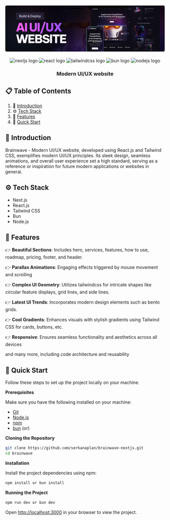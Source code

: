 

<div align="center">
  <br />
      <img src="./public/app.png" alt="Project Banner">
  <div>
  <br/>
    <img src="https://cdn.jsdelivr.net/gh/devicons/devicon/icons/nextjs/nextjs-original.svg" alt="nextjs logo" height=40 />
    <img src="https://cdn.jsdelivr.net/gh/devicons/devicon/icons/react/react-original.svg" alt="react logo" height=40 />
    <img src="https://cdn.jsdelivr.net/gh/devicons/devicon/icons/tailwindcss/tailwindcss-original.svg" alt="tailwindcss logo" height=40 />
    <img src="https://cdn.jsdelivr.net/gh/devicons/devicon/icons/bun/bun-original.svg" alt="bun logo" height=40 />
    <img src="https://cdn.jsdelivr.net/gh/devicons/devicon/icons/nodejs/nodejs-original.svg" alt="nodejs logo" height=40 />
  </div>

  <h3 align="center">Modern UI/UX website</h3>
</div>

## 📋 <a name="table">Table of Contents</a>

1. 🤖 [Introduction](#introduction)
2. ⚙️ [Tech Stack](#tech-stack)
3. 🔋 [Features](#features)
4. 🤸 [Quick Start](#quick-start)


## <a name="introduction">🤖 Introduction</a>

Brainwave - Modern UI/UX website, developed using React.js and Tailwind CSS, exemplifies modern UI/UX principles. Its sleek design, seamless animations, and overall user experience set a high standard, serving as a reference or inspiration for future modern applications or websites in general.


## <a name="tech-stack">⚙️ Tech Stack</a>

- Next.js
- React.js
- Tailwind CSS
- Bun
- Node.js

## <a name="features">🔋 Features</a>

👉 **Beautiful Sections**: Includes hero, services, features, how to use, roadmap, pricing, footer, and header.

👉 **Parallax Animations**: Engaging effects triggered by mouse movement and scrolling

👉 **Complex UI Geometry**: Utilizes tailwindcss for intricate shapes like circular feature displays, grid lines, and side lines.

👉 **Latest UI Trends**: Incorporates modern design elements such as bento grids.

👉 **Cool Gradients**: Enhances visuals with stylish gradients using Tailwind CSS for cards, buttons, etc.

👉 **Responsive**: Ensures seamless functionality and aesthetics across all devices

and many more, including code architecture and reusability

## <a name="quick-start">🤸 Quick Start</a>

Follow these steps to set up the project locally on your machine.

**Prerequisites**

Make sure you have the following installed on your machine:

- [Git](https://git-scm.com/)
- [Node.js](https://nodejs.org/en)
- [npm](https://www.npmjs.com/) 
- [bun](https://bun.sh/) (or)

**Cloning the Repository**

```bash
git clone https://github.com/serkanaplan/brainwave-nextjs.git
cd brainwave
```

**Installation**

Install the project dependencies using npm:

```bash
npm install or bun install
```

**Running the Project**

```bash
npm run dev or bun dev
```

Open [http://localhost:3000](http://localhost:3000) in your browser to view the project.
